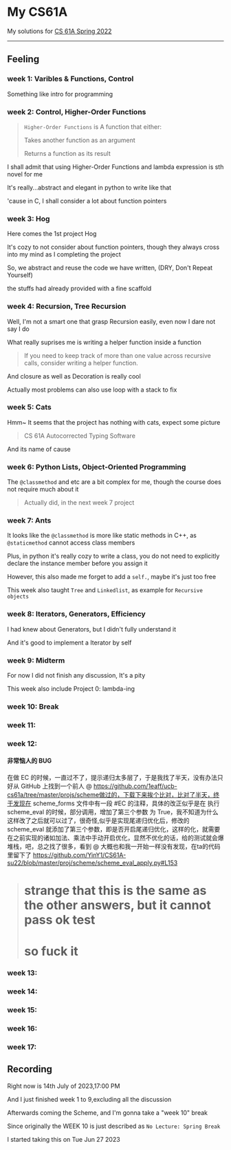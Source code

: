 # My CS61A

My solutions for [CS 61A Spring 2022](https://inst.eecs.berkeley.edu/~cs61a/sp22)
_____

## Feeling

### week 1: Varibles & Functions, Control

Something like intro for programming

### week 2: Control, Higher-Order Functions

> `Higher-Order Functions` is A function that either:
>
> Takes another function as an argument
>
> Returns a function as its result

I shall admit that using Higher-Order Functions and lambda expression is sth novel for me

It's really...abstract and elegant in python to write like that

'cause in C, I shall consider a lot about function pointers

### week 3: Hog

Here comes the 1st project Hog

It's cozy to not consider about function pointers, though they always cross into my mind as I completing the project

So, we abstract and reuse the code we have written, (DRY, Don't Repeat Yourself)

the stuffs had already provided with a fine scaffold

### week 4: Recursion, Tree Recursion

Well, I'm not a smart one that grasp Recursion easily, even now I dare not say I do

What really suprises me is writing a helper function inside a function

> If you need to keep track of more than one value across recursive calls, consider writing a helper function.

And closure as well as Decoration is really cool

Actually most problems can also use loop with a stack to fix

### week 5: Cats

Hmm~ It seems that the project has nothing with cats, expect some picture

> CS 61A Autocorrected Typing Software

And its name of cause

### week 6: Python Lists, Object-Oriented Programming

The `@classmethod` and etc are a bit complex for me, though the course does not require much about it

> Actually did, in the next week 7 project

### week 7: Ants

It looks like the `@classmethod` is more like static methods in C++, as `@staticmethod` cannot access class members

Plus, in python it's really cozy to write a class, you do not need to explicitly declare the instance member before you assign it

However, this also made me forget to add a `self.`, maybe it's just too free

This week also taught `Tree` and `Linkedlist`, as example for `Recursive objects`

### week 8: Iterators, Generators, Efficiency

I had knew about Generators, but I didn't fully understand it

And it's good to implement a Iterator by self

### week 9: Midterm

For now I did not finish any discussion, It's a pity

This week also include Project 0: lambda-ing

### week 10: Break

### week 11:
### week 12:

#### 非常恼人的 BUG

在做 EC 的时候，一直过不了，提示递归太多层了，于是我找了半天，没有办法只好从 GitHub 上找到一个前人 @ https://github.com/1eaff/ucb-cs61a/tree/master/projs/scheme做过的，下载下来挨个比对，比对了半天，终于发现在 scheme_forms 文件中有一段 #EC 的注释，具体的改正似乎是在 执行 scheme_eval 的时候，部分调用，增加了第三个参数 为 True，我不知道为什么这样改了之后就可以过了，很奇怪,似乎是实现尾递归优化后，修改的 scheme_eval 就添加了第三个参数，即是否开启尾递归优化，这样的化，就需要在之前实现的诸如加法、乘法中手动开启优化，显然不优化的话，给的测试就会爆堆栈，吧，总之找了很多，看到 @ 大概也和我一开始一样没有发现，在ta的代码里留下了
https://github.com/YinY1/CS61A-su22/blob/master/proj/scheme/scheme_eval_apply.py#L153
>   # strange that this is the same as the other answers, but it cannot pass ok test 
>   # so fuck it

### week 13:
### week 14:
### week 15:
### week 16:
### week 17:

## Recording

Right now is 14th July of 2023,17:00 PM

And I just finished week 1 to 9,excluding all the discussion

Afterwards coming the Scheme, and I'm gonna take a "week 10" break

Since originally the WEEK 10 is just described as `No Lecture: Spring Break`

I started taking this on Tue Jun 27 2023


